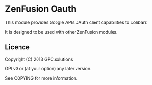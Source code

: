 ZenFusion Oauth
===============

This module provides Google APIs OAuth client capabilities to Dolibarr.

It is designed to be used with other ZenFusion modules.

Licence
-------

Copyright (C) 2013 GPC.solutions

GPLv3 or (at your option) any later version.

See COPYING for more information.
